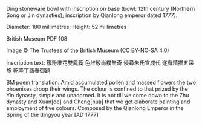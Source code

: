 Ding stoneware bowl with inscription on base (bowl: 12th century (Northern Song or Jin dynasties); inscription by Qianlong emperor dated 1777). 

Diameter: 180 millimetres; Height: 52 millimetres 

British Museum PDF 108 

Image © The Trustees of the British Museum (CC BY-NC-SA 4.0)

Inscription text:
簇粉堆花雙鳳蕤 
色堆殷尚樸無奇 
侵尋朱氏宣成代 
遂有精描五采施 
乾隆丁酉春御題

BM poem translation:
Amid accumulated pollen and massed flowers the two phoenixes droop their wings. 
The colour is confined to that prized by the Yin dynasty, simple and unadorned. 
It is not till we come down to the Zhu dynasty and Xuan[de] and Cheng[hua] 
that we get elaborate painting and employment of five colours. 
Composed by the Qianlong Emperor in the Spring of the dingyou year [AD 1777]
